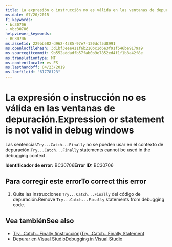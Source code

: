 ```yaml
---
title: La expresión o instrucción no es válida en las ventanas de depuración.
ms.date: 07/20/2015
f1_keywords:
- bc30706
- vbc30706
helpviewer_keywords:
- BC30706
ms.assetid: 229bb582-d962-4385-97e7-120dcf5d8991
ms.openlocfilehash: 3d1bf3eee411f6b210bc1d6e3f91f546be9179a9
ms.sourcegitcommit: 9b552addadfb57fab0b9e7852ed4f1f1b8a42f8e
ms.translationtype: MT
ms.contentlocale: es-ES
ms.lasthandoff: 04/23/2019
ms.locfileid: "61778123"
---
```

# <a name="expression-or-statement-is-not-valid-in-debug-windows"></a><span data-ttu-id="59a87-102">La expresión o instrucción no es válida en las ventanas de depuración.</span><span class="sxs-lookup"><span data-stu-id="59a87-102">Expression or statement is not valid in debug windows</span></span>
<span data-ttu-id="59a87-103">Las sentencias`Try...Catch...Finally` no se pueden usar en el contexto de depuración.</span><span class="sxs-lookup"><span data-stu-id="59a87-103">`Try...Catch...Finally` statements cannot be used in the debugging context.</span></span>  
  
 <span data-ttu-id="59a87-104">**Identificador de error:** BC30706</span><span class="sxs-lookup"><span data-stu-id="59a87-104">**Error ID:** BC30706</span></span>  
  
## <a name="to-correct-this-error"></a><span data-ttu-id="59a87-105">Para corregir este error</span><span class="sxs-lookup"><span data-stu-id="59a87-105">To correct this error</span></span>  
  
1. <span data-ttu-id="59a87-106">Quite las instrucciones `Try...Catch...Finally` del código de depuración.</span><span class="sxs-lookup"><span data-stu-id="59a87-106">Remove `Try...Catch...Finally` statements from debugging code.</span></span>  
  
## <a name="see-also"></a><span data-ttu-id="59a87-107">Vea también</span><span class="sxs-lookup"><span data-stu-id="59a87-107">See also</span></span>

- [<span data-ttu-id="59a87-108">Try...Catch...Finally (instrucción)</span><span class="sxs-lookup"><span data-stu-id="59a87-108">Try...Catch...Finally Statement</span></span>](../../visual-basic/language-reference/statements/try-catch-finally-statement.md)
- [<span data-ttu-id="59a87-109">Depurar en Visual Studio</span><span class="sxs-lookup"><span data-stu-id="59a87-109">Debugging in Visual Studio</span></span>](/visualstudio/debugger/debugging-in-visual-studio)
